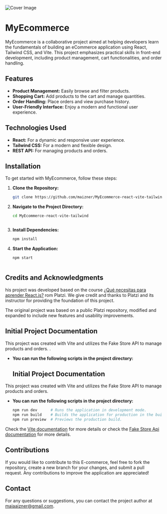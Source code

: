 ![Cover Image](cover-mvp.png)

# MyEcommerce

MyEcommerce is a collaborative project aimed at helping developers learn the fundamentals of building an eCommerce application using React, Tailwind CSS, and Vite. This project emphasizes practical skills in front-end development, including product management, cart functionalities, and order handling. 

## Features

- **Product Management:** Easily browse and filter products.
- **Shopping Cart:** Add products to the cart and manage quantities.
- **Order Handling:** Place orders and view purchase history.
- **User-Friendly Interface:** Enjoy a modern and functional user experience.

## Technologies Used

- **React:** For a dynamic and responsive user experience.
- **Tailwind CSS:** For a modern and flexible design.
- **REST API:** For managing products and orders.

## Installation

To get started with MyEcommerce, follow these steps:

1. **Clone the Repository:**
   ```bash
   git clone https://github.com/maizner/MyEcommerce-react-vite-tailwind.git


2. **Navigate to the Project Directory:**
   ```bash
   cd MyEcommerce-react-vite-tailwind



3. **Install Dependencies:**
   ```bash
   npm install


4. **Start the Application:**
   ```bash
   npm start



## Credits and Acknowledgments
his project was developed based on the course <a href="https://platzi.com/home/clases/7396-react-vite-tailwindcss"> ¿Qué necesitas para aprender React.js?</a> rom Platzi. We give credit and thanks to Platzi and its instructor for providing the foundation of this project.

The original project was based on a public Platzi repository, modified and expanded to include new features and usability improvements.


## Initial Project Documentation
This project was created with Vite and utilizes the Fake Store API to manage products and orders.
.

- **You can run the following scripts in the project directory:**
  ## Initial Project Documentation

This project was created with Vite and utilizes the Fake Store API to manage products and orders.

- **You can run the following scripts in the project directory:**
   ```bash
   npm run dev      # Runs the application in development mode.
   npm run build    # Builds the application for production in the build folder.
   npm run preview  # Previews the production build.


Check the [Vite documentation](https://vitejs.dev/guide/) for more details or check the [Fake Store Api documentation](https://fakestoreapi.com/) for more details.


## Contributions
If you would like to contribute to this E-commerce, feel free to fork the repository, create a new branch for your changes, and submit a pull request. Any contributions to improve the application are appreciated!

## Contact
For any questions or suggestions, you can contact the project author at maiaaizner@gmail.com.



